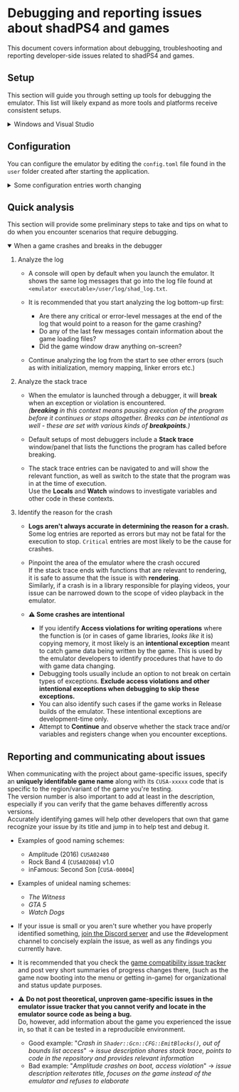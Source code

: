 ﻿# Debugging and reporting issues about shadPS4 and games

This document covers information about debugging, troubleshooting and reporting developer-side issues related to shadPS4 and games.

## Setup

This section will guide you through setting up tools for debugging the emulator. This list will likely expand as more tools and platforms receive consistent setups.

<details>
<summary>Windows and Visual Studio</summary>

Make sure you have the project set up for building on Windows with Visual Studio and CMake: [Build shadPS4 for Windows
](https://github.com/shadps4-emu/shadPS4/blob/main/documents/building-windows.md)

1. Open the project folder in Visual Studio **as a folder**. _Do not run `cmake ..` or other commands that set up the project._
   
2. In the Solution Explorer, click the **Switch between solutions and available views** button.\
   ![image](https://github.com/user-attachments/assets/4e2be2b1-ba5a-4451-9ab2-f4ecf246213d)

3. Double-click on **CMake Targets View**.\
  ![image](https://github.com/user-attachments/assets/5ce7cf90-cd61-4cfa-bef5-645909827290)

4. Under **shadPS4 Project**, right-click on the **shadps4 (executable)** solution and click **Set as Startup Item**. This will let you start and debug shadPS4 using the VS debug buttons, as well as the default F5 shortcut.\
   ![image](https://github.com/user-attachments/assets/34c7c047-28a3-499f-be8f-df781134d104)

5. Right-click the **shadps4 (executable)** solution once more and click **Add debug configuration**.

6. Add an `"args: []"` section into the first `configurations` entry.\
   List your game path as an argument, as if you were launching the non-GUI emulator from the command line.
   ![image](https://github.com/user-attachments/assets/8c7c3e69-f38f-4d6b-bdfd-4f1c41c50be7)

7. Set the appropriate CMake configuration for debugging or testing.
   - For debugging the emulator and games within it, select `x64-Clang-Debug`.
   - For testing the emulator with compiler optimizations as a release build, it is recommended to select `x64-Clang-RelWithDebInfo`,
     as debug symbols will still be generated in case you encounter release configuration-exclusive bugs/errors.
   ![image](https://github.com/user-attachments/assets/0d975f7a-7bea-4f89-87ef-5d685bea4381)

Launch and debug the emulator through **Debug > Start Debugging** (F5 by default), or **Debug > Start Without Debugging** (Ctrl+F5 by default) when testing games for performance.

</details>

## Configuration

You can configure the emulator by editing the `config.toml` file found in the `user` folder created after starting the application.

<details>
   <summary>Some configuration entries worth changing</summary>

- `[General]`
  
  - `logType`: Configures logging synchronization (`sync`/`async`)
    - By default, the emulator logs messages asynchronously for better performance. Some log messages may end up being received out-of-order.
    - It can be beneficial to set this to `sync` in order for the log to accurately maintain message order, at the cost of performance.
    - When communicating about issues with games and the log messages aren't clear due to potentially confusing order, set this to `sync` and send that log as well.
  - `logFilter`: Sets the logging category for various logging classes.
    - Format: `<class>:<level> ...`
    - Multiple classes can be set by separating them with a space. (example: `Render:Warning Debug:Critical Lib.Pad:Error`)
    - Sub-classes can be specified in the same format as seen in the console/log (such as `Core.Linker`).  
    - All classes and sub-classes can be set by specifying a `*` symbol. (example: `Kernel.*:Critical`)
    - Valid log levels: `Trace, Debug, Info, Warning, Error, Critical` - in this order, setting a level silences all levels preceding it and logs every level after it.
    - Examples:
      - If the log is being spammed with messages coming from Lib.Pad, you can use `Lib.Pad:Critical` to only log critical-level messages.
      - If you'd like to mute everything, but still want to receive messages from Vulkan rendering: `*:Critical Render.Vulkan:Info`

   - `Fullscreen`: Display the game in a full screen borderless window.
     
- `[GPU]`
  - `dumpShaders`: Dump shaders that are loaded by the emulator. Dump path: `../user/shader/dumps`
  - `nullGpu`: Disables rendering.
  - `screenWidth` and `screenHeight`: Configures the game window width and height.
    
- `[Vulkan]`
   - `validation`-related settings: Use when debugging Vulkan.
   - `rdocEnable`: Automatically hook RenderDoc when installed. Useful for debugging shaders and game rendering.
   - `rdocMarkersEnable`: Enable automatic RenderDoc event annotation
     
- `[LLE]`
   - `libc`: Use LLE with `libc`.
   
</details>

## Quick analysis

This section will provide some preliminary steps to take and tips on what to do when you encounter scenarios that require debugging.

<details open>
<summary>When a game crashes and breaks in the debugger</summary>

1. Analyze the log
   - A console will open by default when you launch the emulator. It shows the same log messages that go into the log file found at `<emulator executable>/user/log/shad_log.txt`.

   - It is recommended that you start analyzing the log bottom-up first:
     - Are there any critical or error-level messages at the end of the log that would point to a reason for the game crashing?
     - Do any of the last few messages contain information about the game loading files?
     - Did the game window draw anything on-screen?
    
   - Continue analyzing the log from the start to see other errors (such as with initialization, memory mapping, linker errors etc.)

2. Analyze the stack trace
   - When the emulator is launched through a debugger, it will **break** when an exception or violation is encountered.\
     _(**breaking** in this context means pausing execution of the program before it continues or stops altogether.
         Breaks can be intentional as well - these are set with various kinds of **breakpoints**.)_

   - Default setups of most debuggers include a **Stack trace** window/panel that lists the functions the program has called before breaking.

   - The stack trace entries can be navigated to and will show the relevant function, as well as switch to the state that the program was in at the time of execution.\
     Use the **Locals** and **Watch** windows to investigate variables and other code in these contexts.

 3. Identify the reason for the crash
    - **Logs aren't always accurate in determining the reason for a crash.**\
      Some log entries are reported as errors but may not be fatal for the execution to stop. `Critical` entries are most likely to be the cause for crashes.

    - Pinpoint the area of the emulator where the crash occured\
      If the stack trace ends with functions that are relevant to rendering, it is safe to assume that the issue is with **rendering**.\
      Similarly, if a crash is in a library responsible for playing videos, your issue can be narrowed down to the scope of video playback in the emulator.

    - **⚠ Some crashes are intentional**
      - If you identify **Access violations for writing operations** where the function is (or in cases of game libraries, _looks like_ it is) copying memory,
      it most likely is an **intentional exception** meant to catch game data being written by the game.
      This is used by the emulator developers to identify procedures that have to do with game data changing.
      - Debugging tools usually include an option to not break on certain types of exceptions. **Exclude access violations and other intentional exceptions when debugging to skip these exceptions.**
      - You can also identify such cases if the game works in Release builds of the emulator. These intentional exceptions are development-time only.
      - Attempt to **Continue** and observe whether the stack trace and/or variables and registers change when you encounter exceptions.

</details>

## Reporting and communicating about issues

When communicating with the project about game-specific issues, specify an **uniquely identifable game name** along with its `CUSA-xxxxx` code that is specific to the region/variant of the game you're testing.\
The version number is also important to add at least in the description, especially if you can verify that the game behaves differently across versions.\
Accurately identifying games will help other developers that own that game recognize your issue by its title and jump in to help test and debug it.

- Examples of good naming schemes:
  - Amplitude (2016) `CUSA02480`
  - Rock Band 4 (`CUSA02084`) v1.0
  - inFamous: Second Son \[`CUSA-00004`\]
- Examples of unideal naming schemes:
  - _The Witness_
  - _GTA 5_
  - _Watch Dogs_
   
- If your issue is small or you aren't sure whether you have properly identified something, [join the Discord server](https://discord.gg/MyZRaBngxA) and use the #development channel
  to concisely explain the issue, as well as any findings you currently have.

- It is recommended that you check the [game compatibility issue tracker](https://github.com/shadps4-emu/shadps4-game-compatibility/issues) and post very short summaries of progress changes there,
  (such as the game now booting into the menu or getting in-game) for organizational and status update purposes.
  
- ⚠ **Do not post theoretical, unproven game-specific issues in the emulator issue tracker that you cannot verify and locate in the emulator source code as being a bug.**\
    Do, however, add information about the game you experienced the issue in, so that it can be tested in a reproducible environment.
  - Good example: "_Crash in `Shader::Gcn::CFG::EmitBlocks()`, out of bounds list access_" -> _issue description shares stack trace, points to code in the repository and provides relevant information_
  - Bad example: "_Amplitude crashes on boot, access violation_" -> _issue description reiterates title, focuses on the game instead of the emulator and refuses to elaborate_